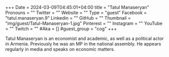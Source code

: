 +++
Date = 2024-03-09T04:45:01+04:00
title = "Tatul Manaseryan"
Pronouns = ""
Twitter = ""
Website = ""
Type = "guest"
Facebook = "tatul.manaseryan.9"
Linkedin = ""
GitHub = ""
Thumbnail = "img/guest/Tatul-Manaseryan-1.jpg"
Pinterest = ""
Instagram = ""
YouTube = ""
Twitch = ""
#Aka = []
#guest_group = "cog"
+++

Tatul Manaseryan is an economist and academic, as well as a political actor in Armenia. Previously he was an MP in the national assembly. He appears regularly in media and speaks on economic matters.
